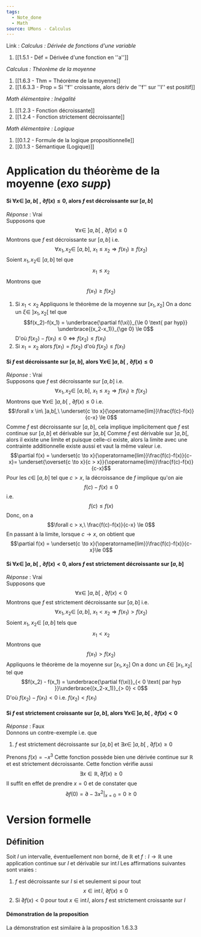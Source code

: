 ```yaml
---
tags:
  - Note_done
  - Math
source: UMons - Calculus
---
```


Link :
_Calculus : Dérivée de fonctions d'une variable_
1. [[1.5.1 - Déf = Dérivée d'une fonction en ''a'']]

_Calculus : Théorème de la moyenne_
1. [[1.6.3 - Thm = Théorème de la moyenne]]
2. [[1.6.3.3 - Prop = Si ''f'' croissante, alors dériv de ''f'' sur ''I'' est positif]]

_Math élémentaire : Inégalité_
1. [[1.2.3 - Fonction décroissante]]
2. [[1.2.4 - Fonction strictement décroissante]]

_Math élémentaire : Logique_
1. [[0.1.2 - Formule de la logique propositionnelle]]
2. [[0.1.3 - Sémantique (Logique)]]

# Application du théorème de la moyenne (_exo supp_)
#### Si $\forall x \in\ ]a,b[\ ,\ \partial f(x)\le0$, alors $f$ est décroissante sur $[a,b]$ 
_Réponse_ : Vrai
\
Supposons que $$\forall x \in\ ]a,b[\ ,\ \partial f(x)\le0$$Montrons que $f$ est décroissante sur $[a,b]$ i.e. $$\forall x_1, x_2 \in\ [a,b],\ x_1 \le x_2 \Rightarrow f(x_1) \ge f(x_2)$$ Soient $x_1, x_2 \in\ [a,b]$ tel que $$x_1 \le x_2$$Montrons que $$f(x_1) \ge f(x_2)$$
1. Si $x_1 < x_2$ 
Appliquons le théorème de la moyenne sur $[x_1,x_2]$ 
On a donc un $\xi \in\ ]x_1, x_2[$ tel que $$f(x_2)-f(x_1) = \underbrace{\partial f(\xi)}_{\le 0 \text{ par hyp}} \underbrace{(x_2-x_1)}_{\ge 0} \le 0$$
D'où $f(x_2) - f(x_1) \le 0 \iff f(x_2) \le f(x_1)$ 
2. Si $x_1 = x_2$ 
alors $f(x_1) = f(x_2)$ d'où $f(x_2) \le f(x_1)$ 

#### Si $f$ est décroissante sur $[a,b]$, alors $\forall x \in\ ]a,b[\ ,\ \partial f(x)\le0$
_Réponse_ : Vrai
\
Supposons que $f$ est décroissante sur $[a,b]$ i.e. $$\forall x_1, x_2 \in\ [a,b],\ x_1 \le x_2 \Rightarrow f(x_1) \ge f(x_2)$$Montrons que $\forall x \in\ ]a,b[\ ,\ \partial f(x)\le0$ i.e. $$\forall x \in\ ]a,b[,\ \underset{c \to x}{\operatorname{lim}}\frac{f(c)-f(x)}{c-x} \le 0$$Comme $f$ est décroissante sur $[a,b]$, cela implique implicitement que $f$ est continue sur $[a,b]$ et dérivable sur $]a,b[$ 
Comme $f$ est dérivable sur $]a,b[$, alors il existe une limite et puisque celle-ci existe, alors la limite avec une contrainte additionnelle existe aussi et vaut la même valeur i.e. $$\partial f(x) = \underset{c \to x}{\operatorname{lim}}\frac{f(c)-f(x)}{c-x}= \underset{\overset{c \to x}{c > x}}{\operatorname{lim}}\frac{f(c)-f(x)}{c-x}$$Pour les $c \in\ [a,b]$ tel que $c > x$, la décroissance de $f$ implique qu'on aie $$f(c)-f(x) \le 0$$ i.e. $$f(c) \le f(x)$$ Donc, on a $$\forall c > x,\ \frac{f(c)-f(x)}{c-x} \le 0$$ En passant à la limite, lorsque $c \to x$, on obtient que $$\partial f(x) = \underset{c \to x}{\operatorname{lim}}\frac{f(c)-f(x)}{c-x}\le 0$$

#### Si $\forall x \in\ ]a,b[\ ,\ \partial f(x)<0$, alors $f$ est strictement décroissante sur $[a,b]$ 
_Réponse_ : Vrai
\
Supposons que $$\forall x \in\ ]a,b[\ ,\ \partial f(x)<0$$Montrons que $f$ est strictement décroissante sur $[a,b]$ i.e. $$\forall x_1, x_2 \in\ [a,b],\ x_1 < x_2 \Rightarrow f(x_1) > f(x_2)$$Soient $x_1,\ x_2 \in\ [a,b]$ tels que $$x_1 < x_2$$ Montrons que $$f(x_1) > f(x_2)$$Appliquons le théorème de la moyenne sur $[x_1, x_2]$
On a donc un $\xi \in\ ]x_1, x_2[$ tel que $$f(x_2) - f(x_1) = \underbrace{\partial f(\xi)}_{< 0 \text{ par hyp }}\underbrace{(x_2-x_1)}_{> 0} < 0$$D'où $f(x_2) - f(x_1) < 0$ i.e. $f(x_2) < f(x_1)$ 

#### Si $f$ est strictement croissante sur $[a,b]$, alors $\forall x \in\ ]a,b[\ ,\ \partial f(x) < 0$
_Réponse_ : Faux
\
Donnons un contre-exemple i.e. que 
1. $f$ est strictement décroissante sur $[a,b]$ et $\exists x \in\ ]a,b[\ ,\ \partial f(x) \ge 0$ 

Prenons $f(x) = -x^3$
Cette fonction possède bien une dérivée continue sur $\mathbb{R}$ et est strictement décroissante.
Cette fonction vérifie aussi $$∃x ∈ \mathbb{R}, ∂ f(x) \ge 0$$Il suffit en effet de prendre $x = 0$ et de constater que $$\left.\partial f(0) = \partial-3x^2 \right|_{x=0} = 0 \ge0$$

# Version formelle
## Définition
Soit $I$ un intervalle, éventuellement non borné, de $\mathbb{R}$ et $f : I\to \mathbb{R}$ une application continue sur $I$ et dérivable sur $\operatorname{int}I$ 
Les affirmations suivantes sont vraies :
1. $f$ est décroissante sur $I$ si et seulement si pour tout $$x \in \operatorname{int}I,\ \partial f(x) \le 0$$ 
2. Si $\partial f(x) < 0$ pour tout $x \in \operatorname{int}I$, alors $f$ est strictement croissante sur $I$

#### Démonstration de la proposition
La démonstration est similaire à la proposition 1.6.3.3

